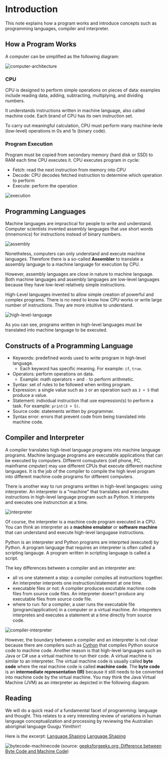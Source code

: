 # Introduction

This note explains how a program works and introduce concepts such as programming languages, compiler and interpreter.

## How a Program Works

A computer can be simplified as the following diagram:

![computer-architecture](./images/computer-architecture.png)

### CPU

CPU is designed to perform simple operations on pieces of data: examples include reading data, adding, subtracting, multiplying, and dividing numbers.

It understands instructions written in machine language, also called machine code. Each brand of CPU has its own instruction set.

To carry out meaningful calculation, CPU must perform many machine-levle (low-level) operations in 0s and 1s (binary code).

### Program Execution

Program must be copied from secondary memory (hard disk or SSD) to RAM each time CPU executes it. CPU executes program in cycle:

- Fetch: read the next instruction from memory into CPU
- Decode: CPU decodes fetched instruction to determine which operation to perform
- Execute: perform the operation

![execution](./images/execution.png)

## Programming Languages

Machine languages are impractical for people to write and understand. Computer scientists invented assembly languages that use short words (mnemonics) for instructions instead of binary numbers.

![assembly](./images/assembly.jpg)

Nonetheless, computers can only understand and execute machine languages. Therefore there is a so-called **Assembler** to translate a assembly language to a machine language for execution by CPU.

However, assembly languages are close in nature to machine language. Both machine languages and assembly languages are low-level languages because they have low-level relatively simple instructions.

High-Level languages invented to allow simple creation of powerful and complex programs. There is no need to know how CPU works or write large number of instructions. They are more intuitive to understand.

![high-level-language](./images/high-level-language.png)

As you can see, programs written in high-level languages must be translated into machine language to be executed.

## Constructs of a Programming Language

- Keywords: predefined words used to write program in high-level language.
  - Each keyword has specific meaning. For example: `if`, `true`.
- Operators: perform operations on data.
  - Example: math operators `+` and `-` to perform arithmetic.
- Syntax: set of rules to be followed when writing program.
- Expression: a single value such as `3` or an operation such as `3 + 5` that produce a value.
- Statement: individual instruction that use expression(s) to perform a task. For example: `print(3 + 5)`.
- Source code: statements written by programmer.
- Syntax error: errors that prevent code from being translated into machine code.

## Compiler and Interpreter

A compiler translates high-level language programs into machine language programs. Machine language programs are executable applications that can be executed by computers. Diffeernt comuputers (cell phone, PC, mainframe cmputer) may use different CPUs that execute different machine languages. It is the job of the compiler to compile the high level program into different machine code programs for different computers.

There is another way to run programs written in high-level langauges: using interpreter. An interpreter is a "machine" that translates and executes instructions in high-level language program such as Python. It interprets and executes one instrunction at a time.

![interpreter](./images/interpreter.png)

Of course, the interpreter is a machine code program executed in a CPU. You can think an interpreter as a **machine emulator** or **software machine** that can understand and execute high-level langugase instructions.

Python is an interpreter and Python programs are interprted (executed) by Python. A program language that requires an interpreter is often called a scripting langauge. A program written in scripting language is called a script.

The key differences between a compiler and an interpreter are:

- all vs one statement a step: a compiler compiles all instructions together. An interpreter interprets one instruction/statement at one time.
- executable files or not: A compiler produces excutable machine code files from source code files. An interpreter doesn't produce any executable files from source code file.
- where to run: for a compiler, a user runs the executable file (program/application) in a computer or a virtual machine. An intepreters interpretes and executes a statement at a time directly from source code.

![compiler-interpreter](./images/compiler-interpreter.png)

However, the boundary between a compiler and an interpreter is not clear because there are compilers such as [Cython](https://cython.org/) that compiles Python source code to machine code. Another reason is that high-level languages such as Java or C# use a virtual machine to run their code. A virtual machine is similar to an interpreter. The virtual machine code is usually called **byte code** where the real machine code is called **machine code**. The **byte code** is an **intermediate representation (IR)** because it still needs to be converted into machine code by the virtual machine. You may think the Java Virtual Machine (JVM) as an interpreter as depicted in the following diagram.

## Reading
We will do a quick read of a fundamental facet of programming: language and thought.
This relates to a very interesting review of variations in human language conceptualization and processing by reviewing the Australian aboriginal language Guugu Yimithirr!

Here is the excerpt:    [Language Shaping](./readings/language_shapes.pdf)
                        [Language Shaping](./readings/language_shapes.md)

![bytecode-machinecode](./images/bytecode-machinecode.png)
(source: [geeksforgeeks.org: Difference between Byte Code and Machine Code](https://www.geeksforgeeks.org/difference-between-byte-code-and-machine-code/))
